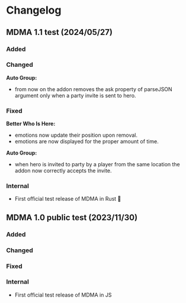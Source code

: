 # Changelog

## MDMA 1.1 test (2024/05/27)

### Added

### Changed
**Auto Group:**
- from now on the addon removes the ask property of parseJSON argument only when a party invite is sent to hero.

### Fixed
**Better Who Is Here:**
- emotions now update their position upon removal.
- emotions are now displayed for the proper amount of time.

**Auto Group:**
- when hero is invited to party by a player from the same location the addon now correctly accepts the invite.

### Internal
- First official test release of MDMA in Rust 🦀

## MDMA 1.0 public test (2023/11/30)

### Added

### Changed

### Fixed

### Internal
- First official test release of MDMA in JS